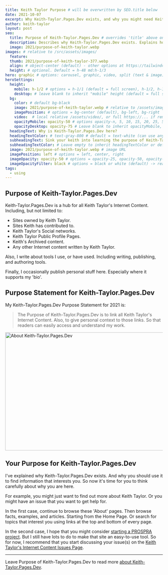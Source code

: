 ```yaml
---
title: Keith Taylor Purpose # will be overwritten by SEO.title below
date: 2021-10-07
excerpt: Why Keith-Taylor.Pages.Dev exists, and why you might need Keith Taylor to help you find the most helpful Internet content.
author: keith-taylor
layout: post
seo:
  title: Purpose of Keith-Taylor.Pages.Dev # overrides 'title' above on both Page and META
  description: Describes why Keith-Taylor.Pages.Dev exists. Explains how Keith Taylor can help you find relevant Internet content. 
  image: 2021/purpose-of-keith-taylor.webp
images: # relative to /src/assets/images/
  feature:
  thumb: 2021/purpose-of-keith-taylor-377.webp
  align: # object-center (default) - other options at https://tailwindcss.com/docs/object-position
  height: # optional. Default = h-48 md:h-1/3
hero: graphic # options: carousel, graphic, video, split (text & image)
heroSettings:
  height:
    mobile: h-1/2 # options = h-1/1 (default = full screen), h-1/2, h-1/3, h-3/4, h-9/10, h-48 (12rem, 192px), h-56 (14rem, 224px), h-64 (16rem, 256px)
    desktop: # leave blank to inherit "mobile" height (default = full screen)
  bg:
    color: # default bg-black
    image: 2021/purpose-of-keith-taylor.webp # relative to /assets/images/
    imagePosition: # options = bg-center (default), bg-left, bg-right
    video:  # local relative /assets/video/, or full https://... if remote?
    opacityMobile: opacity-50 # options opacity-n, 5, 10, 15, 20, 25, 50, 75, 100 (default)
    opacityDesktop: opacity-75 # Leave blank to inherit opacityMobile, use same options as opacityMobile
  headingText: Why is Keith-Taylor.Pages.Dev here?
  headingTextColor: # text-gray-800 # default = text-white (can use any TailwindCSS text-[color]-[xxx])
  subheadingText: Sink your keith into learning the purpose of Keith-Taylor.Pages.Dev.
  subheadingTextColor: # Leave empty to inherit headingTextColor or default (text-white) or use any text-[color]-[xxx]
  image: 2021/purpose-of-keith-taylor.webp # image URL
  imagePosition: left # options = left, center, right
  imageOpacity: opacity-50 # options = opacity-25, opacity-50, opacity-75, opacity-100 (default)
  imageOpacityFilter: black # options = black or white (default) -> really depends on your background image
tags:
  - using
---
```

<h2 id="intro">Purpose of Keith-Taylor.Pages.Dev</h2>

Keith-Taylor.Pages.Dev is a hub for all Keith Taylor's Internet Content. Including, but not limited to:

- Sites owned by Keith Taylor.
- Sites Keith has contributed to.
- Keith Taylor's Social networks.
- Keith Taylor Public Profile Pages.
- Keith's Archived content.
- Any other Internet content written by Keith Taylor.

Also, I write about tools I use, or have used. Including writing, publishing, and authoring tools.

Finally, I occasionally publish personal stuff here. Especially where it supports my 'bio'.

<h2 id="statement">Purpose Statement for Keith-Taylor.Pages.Dev</h2>

My Keith-Taylor.Pages.Dev Purpose Statement for 2021 is:
<blockquote>The Purpose of Keith-Taylor.Pages.Dev is to link all Keith Taylor's Internet Content. Also, to give personal context to those links. So that readers can easily access and understand my work.</blockquote>
<img src="/assets/images/2021/purpose-of-keith-taylor.webp" alt="About Keith-Taylor.Pages.Dev" width="610" height="377">
<h2 id="next">Your Purpose for Keith-Taylor.Pages.Dev</h2>

I've explained why Keith-Taylor.Pages.Dev exists. And why you should use it to find information that interests you. So now it's time for you to think carefully about why you are here.

For example, you might just want to find out more about Keith Taylor. Or you might have an issue that you want to get help for.

In the first case, continue to browse these 'About' pages. Then browse facts, examples, and articles. Starting from the Home Page. Or search for topics that interest you using links at the top and bottom of every page.

In the second case, I hope that you might consider <a href="https://prospra.com/">starting a PROSPRA project</a>. But I still have lots to do to make that site an easy-to-use tool. So for now, I recommend that you start discussing your issue(s) on the <a href="https://github.com/kct2020/keith-taylor-11ta/issues">Keith Taylor's Internet Content Issues Page</a>.

<hr />

Leave Purpose of Keith-Taylor.Pages.Dev to read more <a href="/about-keith-taylor">about Keith-Taylor.Pages.Dev</a>.
